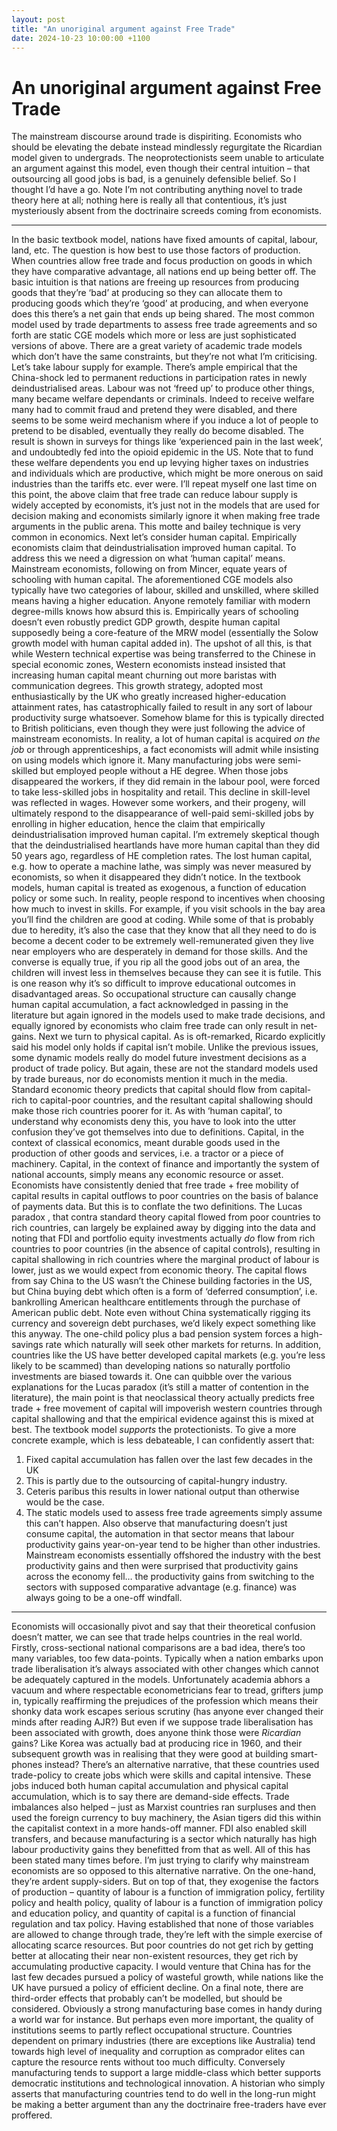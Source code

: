 ```yaml
---
layout: post
title: "An unoriginal argument against Free Trade"
date: 2024-10-23 10:00:00 +1100
---
```


# An unoriginal argument against Free Trade

The mainstream discourse around trade is dispiriting. Economists who should be elevating the debate instead mindlessly regurgitate the Ricardian model given to undergrads. The neoprotectionists seem unable to articulate an argument against this model, even though their central intuition – that outsourcing all good jobs is bad, is a genuinely defensible belief. So I thought I’d have a go. Note I’m not contributing anything novel to trade theory here at all; nothing here is really all that contentious, it’s just mysteriously absent from the doctrinaire screeds coming from economists.
***
In the basic textbook model, nations have fixed amounts of capital, labour, land, etc. The question is how best to use those factors of production. When countries allow free trade and focus production on goods in which they have comparative advantage, all nations end up being better off. The basic intuition is that nations are freeing up resources from producing goods that they’re ‘bad’ at producing so they can allocate them to producing goods which they’re ‘good’ at producing, and when everyone does this there’s a net gain that ends up being shared.
The most common model used by trade departments to assess free trade agreements and so forth are static CGE models which more or less are just sophisticated versions of above. There are a great variety of academic trade models which don’t have the same constraints, but they’re not what I’m criticising.
Let’s take labour supply for example. There’s ample empirical that the China-shock led to permanent reductions in participation rates in newly deindustrialised areas. Labour was not ‘freed up’ to produce other things, many became welfare dependants or criminals. Indeed to receive welfare many had to commit fraud and pretend they were disabled, and there seems to be some weird mechanism where if you induce a lot of people to pretend to be disabled, eventually they really do become disabled. The result is shown in surveys for things like ‘experienced pain in the last week’, and undoubtedly fed into the opioid epidemic in the US. Note that to fund these welfare dependents you end up levying higher taxes on industries and individuals which are productive, which might be more onerous on said industries than the tariffs etc. ever were.
I’ll repeat myself one last time on this point, the above claim that free trade can reduce labour supply is widely accepted by economists, it’s just not in the models that are used for decision making and economists similarly ignore it when making free trade arguments in the public arena. This motte and bailey technique is very common in economics.
Next let’s consider human capital. Empirically economists claim that deindustrialisation improved human capital. To address this we need a digression on what ‘human capital’ means. 
Mainstream economists, following on from Mincer, equate years of schooling with human capital. The aforementioned CGE models also typically have two categories of labour, skilled and unskilled, where skilled means having a higher education. Anyone remotely familiar with modern degree-mills knows how absurd this is. Empirically years of schooling doesn’t even robustly predict GDP growth, despite human capital supposedly being a core-feature of the MRW model (essentially the Solow growth model with human capital added in). 
The upshot of all this, is that while Western technical expertise was being transferred to the Chinese in special economic zones, Western economists instead insisted that increasing human capital meant churning out more baristas with communication degrees. This growth strategy, adopted most enthusiastically by the UK who greatly increased higher-education attainment rates, has catastrophically failed to result in any sort of labour productivity surge whatsoever. Somehow blame for this is typically directed to British politicians, even though they were just following the advice of mainstream economists. 
In reality, a lot of human capital is acquired *on the job* or through apprenticeships, a fact economists will admit while insisting on using models which ignore it. Many manufacturing jobs were semi-skilled but employed people without a HE degree. When those jobs disappeared the workers, if they did remain in the labour pool, were forced to take less-skilled jobs in hospitality and retail. This decline in skill-level was reflected in wages. However some workers, and their progeny, will ultimately respond to the disappearance of well-paid semi-skilled jobs by enrolling in higher education, hence the claim that empirically deindustrialisation improved human capital. I’m extremely skeptical though that the deindustrialised heartlands have more human capital than they did 50 years ago, regardless of HE completion rates. The lost human capital, e.g. how to operate a machine lathe, was simply was never measured by economists, so when it disappeared they didn’t notice.
In the textbook models, human capital is treated as exogenous, a function of education policy or some such. In reality, people respond to incentives when choosing how much to invest in skills. For example, if you visit schools in the bay area you’ll find the children are good at coding. While some of that is probably due to heredity, it’s also the case that they know that all they need to do is become a decent coder to be extremely well-remunerated given they live near employers who are desperately in demand for those skills. And the converse is equally true, if you rip all the good jobs out of an area, the children will invest less in themselves because they can see it is futile. This is one reason why it’s so difficult to improve educational outcomes in disadvantaged areas.
So occupational structure can causally change human capital accumulation, a fact acknowledged in passing in the literature but again ignored in the models used to make trade decisions, and equally ignored by economists who claim free trade can only result in net-gains. 
Next we turn to physical capital. As is oft-remarked, Ricardo explicitly said his model only holds if capital isn’t mobile. Unlike the previous issues, some dynamic models really do model future investment decisions as a product of trade policy. But again, these are not the standard models used by trade bureaus, nor do economists mention it much in the media. Standard economic theory predicts that capital should flow from capital-rich to capital-poor countries, and the resultant capital shallowing should make those rich countries poorer for it. As with ‘human capital’, to understand why economists deny this, you have to look into the utter confusion they’ve got themselves into due to definitions.
Capital, in the context of classical economics, meant durable goods used in the production of other goods and services, i.e. a tractor or a piece of machinery. Capital, in the context of finance and importantly the system of national accounts, simply means any economic resource or asset. Economists have consistently denied that free trade + free mobility of capital results in capital outflows to poor countries on the basis of balance of payments data. But this is to conflate the two definitions.
The Lucas paradox , that contra standard theory capital flowed from poor countries to rich countries, can largely be explained away by digging into the data and noting that FDI and portfolio equity investments actually *do* flow from rich countries to poor countries (in the absence of capital controls), resulting in capital shallowing in rich countries where the marginal product of labour is lower, just as we would expect from economic theory. The capital flows from say China to the US wasn’t the Chinese building factories in the US, but China buying debt which often is a form of ‘deferred consumption’, i.e. bankrolling American healthcare entitlements through the purchase of American public debt. 
Note even without China systematically rigging its currency and sovereign debt purchases, we’d likely expect something like this anyway. The one-child policy plus a bad pension system forces a high-savings rate which naturally will seek other markets for returns. In addition, countries like the US have better developed capital markets (e.g. you’re less likely to be scammed) than developing nations so naturally portfolio investments are biased towards it. 
One can quibble over the various explanations for the Lucas paradox (it’s still a matter of contention in the literature), the main point is that neoclassical theory actually predicts free trade + free movement of capital will impoverish western countries through capital shallowing and that the empirical evidence against this is mixed at best. The textbook model *supports* the protectionists. 
To give a more concrete example, which is less debateable, I can confidently assert that: 
1.	Fixed capital accumulation has fallen over the last few decades in the UK
2.	This is partly due to the outsourcing of capital-hungry industry.
3.	Ceteris paribus this results in lower national output than otherwise would be the case.
4.	The static models used to assess free trade agreements simply assume this can’t happen.
Also observe that manufacturing doesn’t just consume capital, the automation in that sector means that labour productivity gains year-on-year tend to be higher than other industries. Mainstream economists essentially offshored the industry with the best productivity gains and then were surprised that productivity gains across the economy fell… the productivity gains from switching to the sectors with supposed comparative advantage (e.g. finance) was always going to be a one-off windfall.  
***
Economists will occasionally pivot and say that their theoretical confusion doesn’t matter, we can see that trade helps countries in the real world. Firstly, cross-sectional national comparisons are a bad idea, there’s too many variables, too few data-points. Typically when a nation embarks upon trade liberalisation it’s always associated with other changes which cannot be adequately captured in the models. Unfortunately academia abhors a vacuum and where respectable econometricians fear to tread, grifters jump in, typically reaffirming the prejudices of the profession which means their shonky data work escapes serious scrutiny (has anyone ever changed their minds after reading AJR?) 
But even if we suppose trade liberalisation has been associated with growth, does anyone think those were *Ricardian* gains? Like Korea was actually bad at producing rice in 1960, and their subsequent growth was in realising that they were good at building smart-phones instead? There’s an alternative narrative, that these countries used trade-policy to create jobs which were skills and capital intensive. These jobs induced both human capital accumulation and physical capital accumulation, which is to say there are demand-side effects. Trade imbalances also helped – just as Marxist countries ran surpluses and then used the foreign currency to buy machinery, the Asian tigers did this within the capitalist context in a more hands-off manner. FDI also enabled skill transfers, and because manufacturing is a sector which naturally has high labour productivity gains they benefitted from that as well. 
All of this has been stated many times before. I’m just trying to clarify why mainstream economists are so opposed to this alternative narrative. On the one-hand, they’re ardent supply-siders. But on top of that, they exogenise the factors of production – quantity of labour is a function of immigration policy, fertility policy and health policy, quality of labour is a function of immigration policy and education policy, and quantity of capital is a function of financial regulation and tax policy. Having established that none of those variables are allowed to change through trade, they’re left with the simple exercise of allocating scarce resources. But poor countries do not get rich by getting better at allocating their near non-existent resources, they get rich by accumulating productive capacity. I would venture that China has for the last few decades pursued a policy of wasteful growth, while nations like the UK have pursued a policy of efficient decline. 
On a final note, there are third-order effects that probably can’t be modelled, but should be considered. Obviously a strong manufacturing base comes in handy during a world war for instance. But perhaps even more important, the quality of institutions seems to partly reflect occupational structure. Countries dependent on primary industries (there are exceptions like Australia) tend towards high level of inequality and corruption as comprador elites can capture the resource rents without too much difficulty. Conversely manufacturing tends to support a large middle-class which better supports democratic institutions and technological innovation. A historian who simply asserts that manufacturing countries tend to do well in the long-run might be making a better argument than any the doctrinaire free-traders have ever proffered.  










   




 

